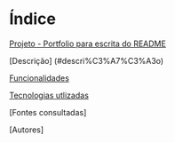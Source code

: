 # Índice 

[Projeto - Portfolio para escrita do README](#projeto---portfolio-para-escrita-do-readme)

[Descrição] (#descri%C3%A7%C3%A3o)

[Funcionalidades](#funcionalidades)

[Tecnologias utlizadas](#tecnologias-utlizadas)

[Fontes consultadas] 

[Autores]